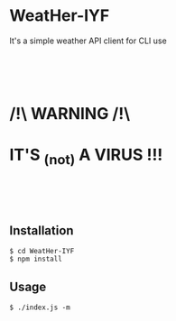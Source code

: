 # WeatHer-IYF

It's a simple weather API client for CLI use

<br/><br/><br/>
# /!\ WARNING /!\

# IT'S <sub>(not)</sub> A VIRUS !!!
<br/><br/><br/>

## Installation

```
$ cd WeatHer-IYF
$ npm install
```

## Usage

```
$ ./index.js -m
```